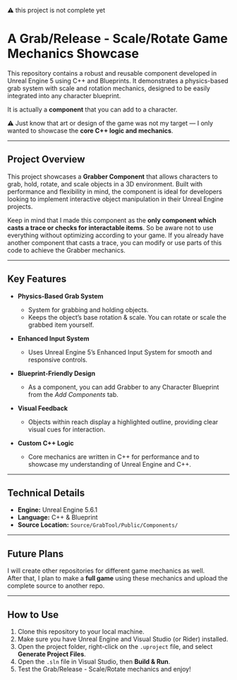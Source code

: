 ⚠️ this project is not complete yet


# A Grab/Release - Scale/Rotate Game Mechanics Showcase

This repository contains a robust and reusable component developed in Unreal Engine 5 using C++ and Blueprints. It demonstrates a physics-based grab system with scale and rotation mechanics, designed to be easily integrated into any character blueprint.

It is actually a **component** that you can add to a character.

⚠️ Just know that art or design of the game was not my target — I only wanted to showcase the **core C++ logic and mechanics**.

---

## Project Overview
This project showcases a **Grabber Component** that allows characters to grab, hold, rotate, and scale objects in a 3D environment. Built with performance and flexibility in mind, the component is ideal for developers looking to implement interactive object manipulation in their Unreal Engine projects.  

Keep in mind that I made this component as the **only component which casts a trace or checks for interactable items**. So be aware not to use everything without optimizing according to your game. If you already have another component that casts a trace, you can modify or use parts of this code to achieve the Grabber mechanics.

---

## Key Features
- **Physics-Based Grab System**
  - System for grabbing and holding objects.
  - Keeps the object’s base rotation & scale. You can rotate or scale the grabbed item yourself.

- **Enhanced Input System**
  - Uses Unreal Engine 5’s Enhanced Input System for smooth and responsive controls.

- **Blueprint-Friendly Design**
  - As a component, you can add Grabber to any Character Blueprint from the *Add Components* tab.

- **Visual Feedback**
  - Objects within reach display a highlighted outline, providing clear visual cues for interaction.

- **Custom C++ Logic**
  - Core mechanics are written in C++ for performance and to showcase my understanding of Unreal Engine and C++.

---

## Technical Details
- **Engine:** Unreal Engine 5.6.1  
- **Language:** C++ & Blueprint  
- **Source Location:** `Source/GrabTool/Public/Components/`

---

## Future Plans
I will create other repositories for different game mechanics as well.  
After that, I plan to make a **full game** using these mechanics and upload the complete source to another repo.

---

## How to Use
1. Clone this repository to your local machine.  
2. Make sure you have Unreal Engine and Visual Studio (or Rider) installed.  
3. Open the project folder, right-click on the `.uproject` file, and select **Generate Project Files**.  
4. Open the `.sln` file in Visual Studio, then **Build & Run**.  
5. Test the Grab/Release - Scale/Rotate mechanics and enjoy!  
